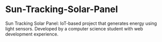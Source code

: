 # Sun-Tracking-Solar-Panel
Sun Tracking Solar Panel: IoT-based project that generates energy using light sensors. Developed by a computer science student with web development experience.
